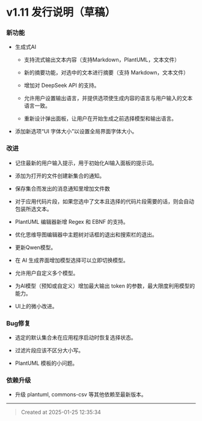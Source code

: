 # v1.11  发行说明（草稿）

### 新功能

* 生成式AI

	* 支持流式输出文本内容（支持Markdown，PlantUML，文本文件）

	* 新的摘要功能，对选中的文本进行摘要（支持 Markdown，文本文件）

	* 增加对 DeepSeek API 的支持。

	* 允许用户设置输出语言，并提供选项使生成内容的语言与用户输入的文本语言一致。

	* 重新设计弹出面板，让用户在开始生成之前选择模型和输出语言。

* 添加新选项“UI 字体大小”以设置全局界面字体大小。  

### 改进

* 记住最新的用户输入提示，用于初始化AI输入面板的提示词。

* 添加为打开的文件创建新集合的通知。

* 保存集合而发出的消息通知里增加文件数

* 对于应用代码片段，如果您选中了文本且选择的代码片段需要的话，则会自动包装所选文本。

* PlantUML 编辑器新增 Regex 和 EBNF 的支持。

* 优化思维导图编辑器中主题树对话框的退出和搜索栏的退出。

* 更新Qwen模型。

* 在 AI 生成界面增加模型选择可以立即切换模型。

* 允许用户自定义多个模型。

* 为AI模型（预知或自定义）增加最大输出 token 的参数，最大限度利用模型的能力。

* UI上的微小改进。

### Bug修复

* 选定的默认集合未在应用程序启动时恢复选择状态。

* 过滤片段应该不区分大小写。

* PlantUML 模板的小问题。

### 依赖升级

* 升级 plantuml, commons-csv 等其他依赖至最新版本。

---
> Created at 2025-01-25 12:35:34
